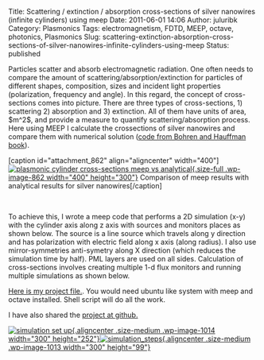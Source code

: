 Title: Scattering / extinction / absorption cross-sections of silver nanowires (infinite cylinders) using meep
Date: 2011-06-01 14:06
Author: juluribk
Category: Plasmonics
Tags: electromagnetism, FDTD, MEEP, octave, photonics, Plasmonics
Slug: scattering-extinction-absorption-cross-sections-of-silver-nanowires-infinite-cylinders-using-meep
Status: published

Particles scatter and absorb electromagnetic radiation. One often needs to compare the amount of scattering/absorption/extinction for particles of different shapes, composition, sizes and incident light properties (polarization, frequency and angle). In this regard, the concept of cross-sections comes into picture. There are three types of cross-sections, 1) scattering 2) absorption and 3) extinction. All of them have units of area, \$m\^2\$, and provide a measure to quantify scattering/absorption process. Here using MEEP I calculate the crossections of silver nanowires and compare them with numerical solution ([code from Bohren and Hauffman book](http://onlinelibrary.wiley.com/doi/10.1002/9783527618156.app4/pdf)).

\[caption id="attachment\_862" align="aligncenter" width="400"\][![](http://juluribk.com/wp-content/uploads/2011/06/cylinders_meepvsanalytical.png "plasmonic cylinder cross-sections meep vs analytical"){.size-full .wp-image-862 width="400" height="300"}](http://juluribk.com/wp-content/uploads/2011/06/cylinders_meepvsanalytical.png) Comparison of meep results with analytical results for silver nanowires\[/caption\]

 

To achieve this, I wrote a meep code that performs a 2D simulation (x-y) with the cylinder axis along z axis with sources and monitors places as shown below. The source is a line source which travels along y direction and has polarization with electric field along x axis (along radius). I also use mirror-symmetries anti-symetry along X direction (which reduces the simulation time by half). PML layers are used on all sides. Calculation of cross-sections involves creating multiple 1-d flux monitors and running multiple simulations as shown below.

[Here is my project file.](http://juluribk.com/wp-content/uploads/2011/06/silver_cylinder_gray_comp_no_fft.zip). You would need ubuntu like system with meep and octave installed. Shell script will do all the work.

I have also shared the [project at github.](https://github.com/juluribk/Meep_cylinder_scattering_project)

[![](http://juluribk.com/wp-content/uploads/2011/06/Picture3-300x252.png "simulation set up"){.aligncenter .size-medium .wp-image-1014 width="300" height="252"}](http://juluribk.com/wp-content/uploads/2011/06/Picture3.png)[![](http://juluribk.com/wp-content/uploads/2011/06/simulation_steps-300x99.png "simulation_steps"){.aligncenter .size-medium .wp-image-1013 width="300" height="99"}](http://juluribk.com/wp-content/uploads/2011/06/simulation_steps.png)

